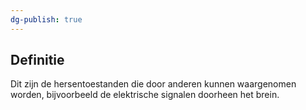 ```yaml
---
dg-publish: true
---
```

## Definitie
Dit zijn de hersentoestanden die door anderen kunnen waargenomen worden, bijvoorbeeld de elektrische signalen doorheen het brein.